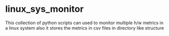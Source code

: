 # linux_sys_monitor
This collection of python scripts can used to monitor multiple h/w metrics in a linux system
also it stores the metrics in csv files in directory like structure
